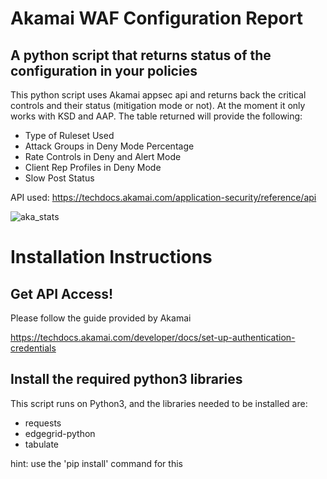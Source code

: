 # Akamai WAF Configuration Report

## A python script that returns status of the configuration in your policies

This python script uses Akamai appsec api and returns back the critical
controls and their status (mitigation mode or not). At the moment it only works
with KSD and AAP. The table returned will provide the following:

* Type of Ruleset Used
* Attack Groups in Deny Mode Percentage
* Rate Controls in Deny and Alert Mode
* Client Rep Profiles in Deny Mode
* Slow Post Status

API used: https://techdocs.akamai.com/application-security/reference/api

![aka_stats](https://user-images.githubusercontent.com/85839219/191699496-9f6df0b8-374a-42d2-baaf-ba29a3171eb8.png)

# Installation Instructions

## Get API Access!

Please follow the guide provided by Akamai

https://techdocs.akamai.com/developer/docs/set-up-authentication-credentials

## Install the required python3 libraries

This script runs on Python3, and the libraries needed to be installed are:

* requests
* edgegrid-python
* tabulate

hint: use the 'pip install' command for this

